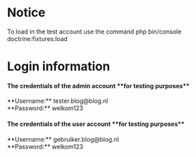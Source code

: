 # Notice

To load in the test account use the command 
php bin/console doctrine:fixtures:load

# Login information
<h4>The credentials of the admin account **for testing purposes**</h4> 
**Username:**
tester.blog@blog.nl
<br>
**Password:**
welkom123
<h4>The credentials of the user account **for testing purposes** </h4> 
**Username:**
gebruiker.blog@blog.nl
<br>
**Password:**
welkom123
